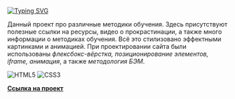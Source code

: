 [![Typing SVG](https://readme-typing-svg.herokuapp.com?font=Lora&size=35&color=000000&width=500&lines=%D0%9F%D1%80%D0%BE%D0%B5%D0%BA%D1%82%3A+%D0%9D%D0%B0%D1%83%D1%87%D0%B8%D1%82%D1%8C%D1%81%D1%8F+%D1%83%D1%87%D0%B8%D1%82%D1%8C%D1%81%D1%8F)](https://git.io/typing-svg)

Данный проект про различные методики обучения. Здесь присутствуют полезные ссылки на ресурсы, видео о прокрастинации, а также много информации о методиках обучения. 
Всё это стилизовано эффектными картинками и анимацией.
При проектировании сайта были использованы _флексбокс-вёрстка, позиционирование элементов, iframe, анимация_, а также _методология БЭМ_.

![HTML5](https://img.shields.io/badge/html5-%23E34F26.svg?style=for-the-badge&logo=html5&logoColor=white) ![CSS3](https://img.shields.io/badge/css3-%231572B6.svg?style=for-the-badge&logo=css3&logoColor=white)

**[Ссылка на проект](https://alexzkv.github.io/how-to-learn/)**

